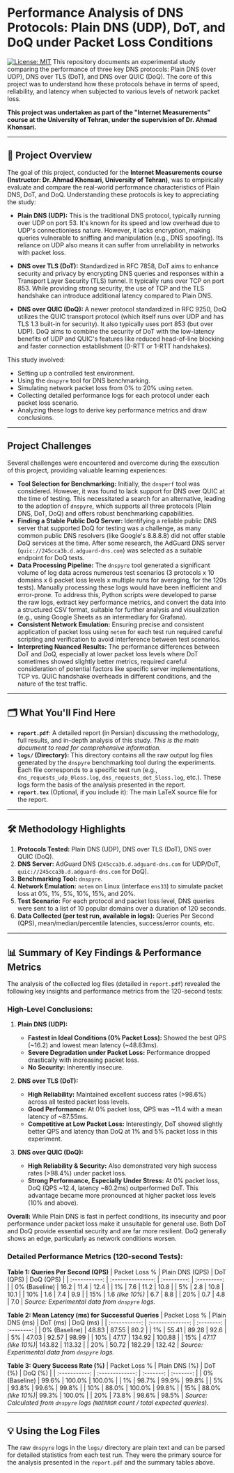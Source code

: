 # Performance Analysis of DNS Protocols: Plain DNS (UDP), DoT, and DoQ under Packet Loss Conditions

[![License: MIT](https://img.shields.io/badge/License-MIT-yellow.svg)](https://opensource.org/licenses/MIT) This repository documents an experimental study comparing the performance of three key DNS protocols: Plain DNS (over UDP), DNS over TLS (DoT), and DNS over QUIC (DoQ). The core of this project was to understand how these protocols behave in terms of speed, reliability, and latency when subjected to various levels of network packet loss.

**This project was undertaken as part of the "Internet Measurements" course at the University of Tehran, under the supervision of Dr. Ahmad Khonsari.**

---

## 🚀 Project Overview

The goal of this project, conducted for the **Internet Measurements course (Instructor: Dr. Ahmad Khonsari, University of Tehran)**, was to empirically evaluate and compare the real-world performance characteristics of Plain DNS, DoT, and DoQ. Understanding these protocols is key to appreciating the study:

* **Plain DNS (UDP):** This is the traditional DNS protocol, typically running over UDP on port 53. It's known for its speed and low overhead due to UDP's connectionless nature. However, it lacks encryption, making queries vulnerable to sniffing and manipulation (e.g., DNS spoofing). Its reliance on UDP also means it can suffer from unreliability in networks with packet loss.

* **DNS over TLS (DoT):** Standardized in RFC 7858, DoT aims to enhance security and privacy by encrypting DNS queries and responses within a Transport Layer Security (TLS) tunnel. It typically runs over TCP on port 853. While providing strong security, the use of TCP and the TLS handshake can introduce additional latency compared to Plain DNS.

* **DNS over QUIC (DoQ):** A newer protocol standardized in RFC 9250, DoQ utilizes the QUIC transport protocol (which itself runs over UDP and has TLS 1.3 built-in for security). It also typically uses port 853 (but over UDP). DoQ aims to combine the security of DoT with the low-latency benefits of UDP and QUIC's features like reduced head-of-line blocking and faster connection establishment (0-RTT or 1-RTT handshakes).

This study involved:
* Setting up a controlled test environment.
* Using the `dnspyre` tool for DNS benchmarking.
* Simulating network packet loss from 0% to 20% using `netem`.
* Collecting detailed performance logs for each protocol under each packet loss scenario.
* Analyzing these logs to derive key performance metrics and draw conclusions.

---

## Project Challenges

Several challenges were encountered and overcome during the execution of this project, providing valuable learning experiences:

* **Tool Selection for Benchmarking:** Initially, the `dnsperf` tool was considered. However, it was found to lack support for DNS over QUIC at the time of testing. This necessitated a search for an alternative, leading to the adoption of `dnspyre`, which supports all three protocols (Plain DNS, DoT, DoQ) and offers robust benchmarking capabilities.
* **Finding a Stable Public DoQ Server:** Identifying a reliable public DNS server that supported DoQ for testing was a challenge, as many common public DNS resolvers (like Google's 8.8.8.8) did not offer stable DoQ services at the time. After some research, the AdGuard DNS server (`quic://245cca3b.d.adguard-dns.com`) was selected as a suitable endpoint for DoQ tests.
* **Data Processing Pipeline:** The `dnspyre` tool generated a significant volume of log data across numerous test scenarios (3 protocols x 10 domains x 6 packet loss levels x multiple runs for averaging, for the 120s tests). Manually processing these logs would have been inefficient and error-prone. To address this, Python scripts were developed to parse the raw logs, extract key performance metrics, and convert the data into a structured CSV format, suitable for further analysis and visualization (e.g., using Google Sheets as an intermediary for Grafana).
* **Consistent Network Emulation:** Ensuring precise and consistent application of packet loss using `netem` for each test run required careful scripting and verification to avoid interference between test scenarios.
* **Interpreting Nuanced Results:** The performance differences between DoT and DoQ, especially at lower packet loss levels where DoT sometimes showed slightly better metrics, required careful consideration of potential factors like specific server implementations, TCP vs. QUIC handshake overheads in different conditions, and the nature of the test traffic.

---

## 🗂️ What You'll Find Here

* **`report.pdf`**: A detailed report (in Persian) discussing the methodology, full results, and in-depth analysis of this study. *This is the main document to read for comprehensive information.*
* **`logs/` (Directory):** This directory contains all the raw output log files generated by the `dnspyre` benchmarking tool during the experiments. Each file corresponds to a specific test run (e.g., `dns_requests_udp_0loss.log`, `dns_requests_dot_5loss.log`, etc.). These logs form the basis of the analysis presented in the report.
* **`report.tex`** (Optional, if you include it): The main LaTeX source file for the report.

---

## 🛠️ Methodology Highlights

1.  **Protocols Tested:** Plain DNS (UDP), DNS over TLS (DoT), DNS over QUIC (DoQ).
2.  **DNS Server:** AdGuard DNS (`245cca3b.d.adguard-dns.com` for UDP/DoT, `quic://245cca3b.d.adguard-dns.com` for DoQ).
3.  **Benchmarking Tool:** `dnspyre`.
4.  **Network Emulation:** `netem` on Linux (interface `ens33`) to simulate packet loss at 0%, 1%, 5%, 10%, 15%, and 20%.
5.  **Test Scenario:** For each protocol and packet loss level, DNS queries were sent to a list of 10 popular domains over a duration of 120 seconds.
6.  **Data Collected (per test run, available in logs):** Queries Per Second (QPS), mean/median/percentile latencies, success/error counts, etc.

---

## 📊 Summary of Key Findings & Performance Metrics

The analysis of the collected log files (detailed in `report.pdf`) revealed the following key insights and performance metrics from the 120-second tests:

### High-Level Conclusions:

1.  **Plain DNS (UDP):**
    * **Fastest in Ideal Conditions (0% Packet Loss):** Showed the best QPS (~16.2) and lowest mean latency (~48.83ms).
    * **Severe Degradation under Packet Loss:** Performance dropped drastically with increasing packet loss.
    * **No Security:** Inherently insecure.

2.  **DNS over TLS (DoT):**
    * **High Reliability:** Maintained excellent success rates (>98.6%) across all tested packet loss levels.
    * **Good Performance:** At 0% packet loss, QPS was ~11.4 with a mean latency of ~87.55ms.
    * **Competitive at Low Packet Loss:** Interestingly, DoT showed slightly better QPS and latency than DoQ at 1% and 5% packet loss in this experiment.

3.  **DNS over QUIC (DoQ):**
    * **High Reliability & Security:** Also demonstrated very high success rates (>98.4%) under packet loss.
    * **Strong Performance, Especially Under Stress:** At 0% packet loss, DoQ (QPS ~12.4, latency ~80.2ms) outperformed DoT. This advantage became more pronounced at higher packet loss levels (10% and above).

**Overall:** While Plain DNS is fast in perfect conditions, its insecurity and poor performance under packet loss make it unsuitable for general use. Both DoT and DoQ provide essential security and are far more resilient. DoQ generally shows an edge, particularly as network conditions worsen.

### Detailed Performance Metrics (120-second Tests):

**Table 1: Queries Per Second (QPS)**
| Packet Loss % | Plain DNS (QPS) | DoT (QPS) | DoQ (QPS) |
| :-----------: | :---------------: | :---------: | :---------: |
| 0% (Baseline) | 16.2              | 11.4        | 12.4        |
| 1%            | 7.6               | 11.2        | 10.8        |
| 5%            | 2.8               | 10.8        | 10.1        |
| 10%           | 1.6               | 7.4         | 9.9         |
| 15%           | 1.6 *(like 10%)* | 6.7         | 8.8         |
| 20%           | 0.7               | 4.8         | 7.0         |
*Source: Experimental data from `dnspyre` logs.*

**Table 2: Mean Latency (ms) for Successful Queries**
| Packet Loss % | Plain DNS (ms) | DoT (ms) | DoQ (ms) |
| :-----------: | :--------------: | :--------: | :--------: |
| 0% (Baseline) | 48.83            | 87.55      | 80.2       |
| 1%            | 55.41            | 89.28      | 92.6       |
| 5%            | 47.03            | 92.57      | 98.99      |
| 10%           | 47.17            | 134.92     | 100.88     |
| 15%           | 47.17 *(like 10%)*| 143.82     | 113.32     |
| 20%           | 50.72            | 182.29     | 132.42     |
*Source: Experimental data from `dnspyre` logs.*

**Table 3: Query Success Rate (%)**
| Packet Loss % | Plain DNS (%) | DoT (%)   | DoQ (%)   |
| :-----------: | :-------------: | :-------: | :-------: |
| 0% (Baseline) | 99.6%           | 100.0%    | 100.0%    |
| 1%            | 98.7%           | 99.9%     | 99.8%     |
| 5%            | 93.8%           | 99.6%     | 99.8%     |
| 10%           | 88.0%           | 100.0%    | 99.8%     |
| 15%           | 88.0% *(like 10%)*| 99.3%     | 100.0%    |
| 20%           | 73.8%           | 98.6%     | 98.5%     |
*Source: Calculated from `dnspyre` logs (`NOERROR` count / total expected queries).*

---

## 💡 Using the Log Files

The raw `dnspyre` logs in the `logs/` directory are plain text and can be parsed for detailed statistics from each test run. They were the primary source for the analysis presented in the `report.pdf` and the summary tables above.
